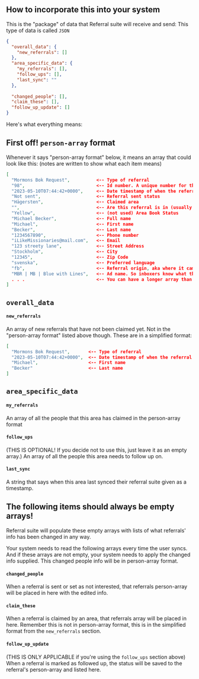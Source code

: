 ## How to incorporate this into your system

This is the "package" of data that Referral suite will receive and send: This type of data is called `JSON`
```json
{
  "overall_data": {
    "new_referrals": []
  },
  "area_specific_data": {
    "my_referrals": [],
    "follow_ups": [],
    "last_sync": ""
  },
  
  "changed_people": [],
  "claim_these": [],
  "follow_up_update": []
}
```
Here's what everything means:

## First off! `person-array` format
Whenever it says "person-array format" below, it means an array that could look like this:
(notes are written to show what each item means)
```json
[
  "Mormons Bok Request",          <-- Type of referral
  "98",                           <-- Id number. A unique number for this referral that the system uses to make edits to this person
  "2023-05-10T07:44:42+0000",     <-- Date timestamp of when the referral came in
  "Not sent",                     <-- Referral sent status
  "Hägersten",                    <-- Claimed area
  "",                             <-- Are this referral is in (usually blank until sent)
  "Yellow",                       <-- (not used) Area Book Status
  "Michael Becker",               <-- Full name
  "Michael",                      <-- First name
  "Becker",                       <-- Last name
  "1234567890",                   <-- Phone number
  "iLikeMissionaries@mail.com",   <-- Email
  "123 streety lane",             <-- Street Address
  "Stockholm",                    <-- City
  "12345",                        <-- Zip Code
  "svenska",                      <-- Preferred language
  "fb",                           <-- Referral origin, aka where it came from. Can be "fb", "ig", or "web"
  "MBR | MB | Blue with Lines",   <-- Ad name. So inboxers know what this person signed up for
  . . .                           <-- You can have a longer array than this but Referral Suite will ignore anything else at the end.
]
```


## `overall_data`

#### `new_referrals`
An array of new referrals that have not been claimed yet. Not in the "person-array format" listed above though. These are in a simplified format:
```json
[
  "Mormons Bok Request",       <-- Type of referral
  "2023-05-10T07:44:42+0000",  <-- Date timestamp of when the referral came in
  "Michael",                   <-- First name
  "Becker"                     <-- Last name
]
```

## `area_specific_data`

#### `my_referrals`
An array of all the people that this area has claimed in the person-array format

#### `follow_ups`
(THIS IS OPTIONAL! If you decide not to use this, just leave it as an empty array.)
An array of all the people this area needs to follow up on.

#### `last_sync`
A string that says when this area last synced their referral suite given as a timestamp.

## The following items should always be empty arrays!
Referral suite will populate these empty arrays with lists of what referrals' info has been changed in any way.

Your system needs to read the following arrays every time the user syncs. And if these arrays are not empty, your system needs to apply the changed info supplied. This changed people info will be in person-array format.

#### `changed_people`
When a referral is sent or set as not interested, that referrals person-array will be placed in here with the edited info.

#### `claim_these`
When a referral is claimed by an area, that referrals array will be placed in here. Remember this is not in person-array format, this is in the simplified format from the `new_referrals` section.

#### `follow_up_update`
(THIS IS ONLY APPLICABLE if you're using the `follow_ups` section above)
When a referral is marked as followed up, the status will be saved to the referral's person-array and listed here.



